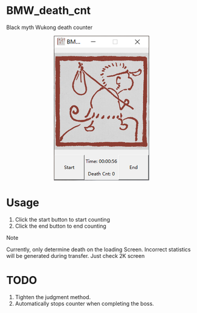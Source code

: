 # BMW_death_cnt
Black myth Wukong death counter
<center><img src="./sw.png"  style="zoom:100%;"/></center>

# Usage
1. Click the start button to start counting 
2. Click the end button to end counting 

> [!NOTE]
> Currently, only determine death on the loading Screen. Incorrect statistics will be generated during transfer.
> Just check 2K screen

 
# TODO

1. Tighten the judgment method.
2. Automatically stops counter when completing the boss.




